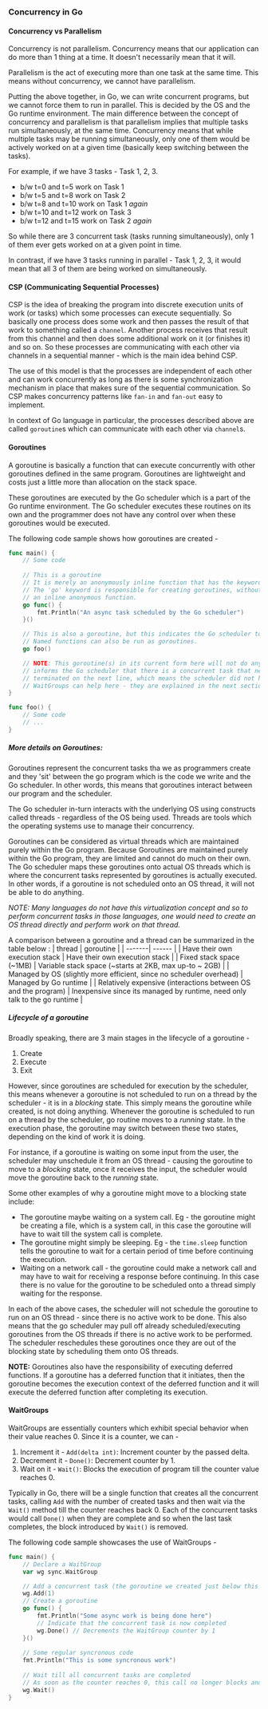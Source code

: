 ### Concurrency in Go
#### Concurrency vs Parallelism
Concurrency is not parallelism. Concurrency means that our application can do more than 1 thing at a time. It doesn't necessarily mean that it will. 

Parallelism is the act of executing more than one task at the same time. This means without concurrency, we cannot have parallelism.

Putting the above together, in Go, we can write concurrent programs, but we cannot force them to run in parallel. This is decided by the OS and the Go runtime environment.
The main difference between the concept of concurrency and parallelism is that parallelism implies that multiple tasks run simultaneously, at the same time. Concurrency means that while multiple tasks may be running simultaneously, only one of them would be actively worked on at a given time (basically keep switching between the tasks). 

For example, if we have 3 tasks - Task 1, 2, 3. 
 - b/w t=0 and t=5 work on Task 1
 - b/w t=5 and t=8 work on Task 2
 - b/w t=8 and t=10 work on Task 1 *again*
 - b/w t=10 and t=12 work on Task 3
 - b/w t=12 and t=15 work on Task 2 *again*

 So while there are 3 concurrent task (tasks running simultaneously), only 1 of them ever gets worked on at a given point in time. 

 In contrast, if we have 3 tasks running in parallel - Task 1, 2, 3, it would mean that all 3 of them are being worked on simultaneously.

#### CSP (Communicating Sequential Processes)
CSP is the idea of breaking the program into discrete execution units of work (or tasks) which some processes can execute sequentially. So basically one process does some work and then passes the result of that work to something called a `channel`. 
Another process receives that result from this channel and then does some additional work on it (or finishes it) and so on. So these processes are communicating with each other via channels in a sequential manner - which is the main idea behind CSP.

The use of this model is that the processes are independent of each other and can work concurrently as long as there is some synchronization mechanism in place that makes sure of the sequential communication. So CSP makes concurrency patterns like `fan-in`
and `fan-out` easy to implement.

In context of Go language in particular, the processes described above are called `goroutine`s which can communicate with each other via `channel`s.

#### Goroutines
A goroutine is basically a function that can execute concurrently with other goroutines defined in the same program. Goroutines are lightweight and costs just a little more than allocation on the stack space. 

These goroutines are executed by the Go scheduler which is a part of the Go runtime environment. The Go scheduler executes these routines on its own and the programmer does not have any control over when these goroutines would be executed.

The following code sample shows how goroutines are created -
```go
func main() {
    // Some code
    
    // This is a goroutine
    // It is merely an anonymously inline function that has the keyword 'go' in before the 'func' keyword.
    // The 'go' keyword is responsible for creating goroutines, without the go keyword, this would just be
    // an inline anonymous function.
    go func() {
        fmt.Println("An async task scheduled by the Go scheduler")
    }()

    // This is also a goroutine, but this indicates the Go scheduler to run the function `foo` as a goroutine.
    // Named functions can also be run as goroutines.
    go foo()

    // NOTE: This goroutine(s) in its current form here will not do anything. This is because declaring it here just
    // informs the Go scheduler that there is a concurrent task that needs to be performed, but the program gets
    // terminated on the next line, which means the scheduler did not have any time to execute this goroutine.
    // WaitGroups can help here - they are explained in the next section.
}

func foo() {
    // Some code
    // ...
}
```

##### More details on Goroutines:

Goroutines represent the concurrent tasks tha we as programmers create and they 'sit' between the go program which is the code we write and the Go scheduler. In other words, this means that goroutines interact between our program and the scheduler.

The Go scheduler in-turn interacts with the underlying OS using constructs called threads - regardless of the OS being used. 
Threads are tools which the operating systems use to manage their concurrency.

Goroutines can be considered as virtual threads which are maintained purely within the Go program. 
Because Goroutines are maintained purely within the Go program, they are limited and cannot do much on their own.
The Go scheduler maps these goroutines onto actual OS threads which is where the concurrent tasks represented by goroutines is actually executed. In other words, if a goroutine is not scheduled onto an OS thread, it will not be able to do anything.

*NOTE: Many languages do not have this virtualization concept and so to perform concurrent tasks in those languages, one would need to create an OS thread directly and perform work on that thread.*

A comparison between a goroutine and a thread can be summarized in the table below :
| thread  | goroutine |
| -------| ------ |
| Have their own execution stack | Have their own execution stack |
| Fixed stack space (~1MB) | Variable stack space (~starts at 2KB, max up-to ~ 2GB) |
| Managed by OS (slightly more efficient, since no scheduler overhead) | Managed by Go runtime |
| Relatively expensive (interactions between OS and the program) | Inexpensive since its managed by runtime, need only talk to the go runtime |

##### Lifecycle of a goroutine

Broadly speaking, there are 3 main stages in the lifecycle of a goroutine - 
1. Create
2. Execute
3. Exit

However, since goroutines are scheduled for execution by the scheduler, this means whenever a goroutine is not scheduled to run on a thread by the scheduler - it is in a *blocking* state. This simply means the goroutine while created, is not doing anything.
Whenever the goroutine is scheduled to run on a thread by the scheduler, go routine moves to a *running* state. In the execution phase, the goroutine may switch between these two states, depending on the kind of work it is doing. 

For instance, if a goroutine is waiting on some input from the user, the scheduler may unschedule it from an OS thread - causing the goroutine to move to a *blocking* state, once it receives the input, the scheduler would move the goroutine back to the *running* state.

Some other examples of why a goroutine might move to a blocking state include: 
 - The goroutine maybe waiting on a system call. Eg - the goroutine might be creating a file, which is a system call, in this case the goroutine will have to wait till the system call is complete. 
 - The goroutine might simply be sleeping. Eg - the `time.sleep` function tells the goroutine to wait for a certain period of time before continuing the execution.
 - Waiting on a network call - the goroutine could make a network call and may have to wait for receiving a response before continuing. In this case there is no value for the goroutine to be scheduled onto a thread simply waiting for the response.

In each of the above cases, the scheduler will not schedule the goroutine to run on an OS thread - since there is no active work to be done. This also means that the go scheduler may pull off already scheduled/executing goroutines from the OS threads if there is no active work to be performed. The scheduler reschedules these goroutines once they are out of the blocking state by scheduling them onto OS threads.


**NOTE:** Goroutines also have the responsibility of executing deferred functions. If a goroutine has a deferred function that it initiates, then the goroutine becomes the execution context of the deferred function and it will execute the deferred function after completing its execution.

#### WaitGroups
WaitGroups are essentially counters which exhibit special behavior when their value reaches 0. Since it is a counter, we can - 
1. Increment it - `Add(delta int)`: Increment counter by the passed delta.
2. Decrement it - `Done()`: Decrement counter by 1.
3. Wait on it - `Wait()`: Blocks the execution of program till the counter value reaches 0.

Typically in Go, there will be a single function that creates all the concurrent tasks, calling `Add` with the number of created tasks and then wait via the `Wait()` method till the counter reaches back 0. Each of the concurrent tasks would call `Done()` when they are complete and so when the last task completes, the block introduced by `Wait()` is removed.

The following code sample showcases the use of WaitGroups - 
```go
func main() {
    // Declare a WaitGroup
    var wg sync.WaitGroup

    // Add a concurrent task (the goroutine we created just below this line represents a concurrent task)
    wg.Add(1)
    // Create a goroutine
    go func() {
        fmt.Println("Some async work is being done here")
        // Indicate that the concurrent task is now completed
        wg.Done() // Decrements the WaitGroup counter by 1
    }()
    
    // Some regular syncronous code 
    fmt.Println("This is some syncronous work")
    
    // Wait till all concurrent tasks are completed
    // As soon as the counter reaches 0, this call no longer blocks and the execution is resumed.
    wg.Wait()
}
```
